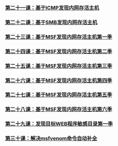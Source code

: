 
### [第二十一课：基于ICMP发现内网存活主机](../Chapter1/21-30/21_基于ICMP发现内网存活主机.md)  
### [第二十二课：基于SMB发现内网存活主机](../Chapter1/21-30/22_基于SMB发现内网存活主机.md)  
### [第二十三课：基于MSF发现内网存活主机第一季](../Chapter1/21-30/23_基于MSF发现内网存活主机第一季.md)  
### [第二十四课：基于MSF发现内网存活主机第二季](../Chapter1/21-30/24_基于MSF发现内网存活主机第二季.md)  
### [第二十五课：基于MSF发现内网存活主机第三季 ](../Chapter1/21-30/25_基于MSF发现内网存活主机第三季.md)  
### [第二十六课：基于MSF发现内网存活主机第四季](../Chapter1/21-30/26_基于MSF发现内网存活主机第四季.md)  
### [第二十七课：基于MSF发现内网存活主机第五季 ](../Chapter1/21-30/27_基于MSF发现内网存活主机第五季.md)  
### [第二十八课：基于MSF发现内网存活主机第六季](../Chapter1/21-30/28_基于MSF发现内网存活主机第六季.md)  
### [第二十九课：发现目标WEB程序敏感目录第一季](../Chapter1/21-30/29_发现目标WEB程序敏感目录第一季.md)  
### [第三十课：解决msfvenom命令自动补全](../Chapter1/21-30/30_解决msfvenom命令自动补全.md)
